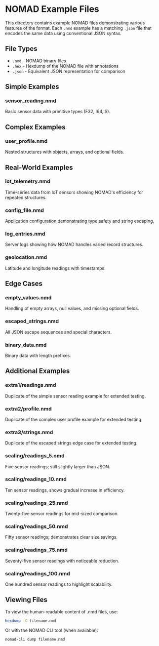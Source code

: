 # NOMAD Example Files

This directory contains example NOMAD files demonstrating various features of the format.  Each `.nmd` example has a matching `.json` file that encodes the same data using conventional JSON syntax.

## File Types

- `.nmd` - NOMAD binary files
- `.hex` - Hexdump of the NOMAD file with annotations
- `.json` - Equivalent JSON representation for comparison

## Simple Examples

### sensor_reading.nmd
Basic sensor data with primitive types (F32, I64, S).

## Complex Examples

### user_profile.nmd
Nested structures with objects, arrays, and optional fields.

## Real-World Examples

### iot_telemetry.nmd
Time-series data from IoT sensors showing NOMAD's efficiency for repeated structures.

### config_file.nmd
Application configuration demonstrating type safety and string escaping.

### log_entries.nmd
Server logs showing how NOMAD handles varied record structures.

### geolocation.nmd
Latitude and longitude readings with timestamps.

## Edge Cases

### empty_values.nmd
Handling of empty arrays, null values, and missing optional fields.

### escaped_strings.nmd
All JSON escape sequences and special characters.

### binary_data.nmd
Binary data with length prefixes.

## Additional Examples

### extra1/readings.nmd
Duplicate of the simple sensor reading example for extended testing.

### extra2/profile.nmd
Duplicate of the complex user profile example for extended testing.

### extra3/strings.nmd
Duplicate of the escaped strings edge case for extended testing.

### scaling/readings_5.nmd
Five sensor readings; still slightly larger than JSON.

### scaling/readings_10.nmd
Ten sensor readings, shows gradual increase in efficiency.

### scaling/readings_25.nmd
Twenty-five sensor readings for mid-sized comparison.

### scaling/readings_50.nmd
Fifty sensor readings; demonstrates clear size savings.

### scaling/readings_75.nmd
Seventy-five sensor readings with noticeable reduction.

### scaling/readings_100.nmd
One hundred sensor readings to highlight scalability.

## Viewing Files

To view the human-readable content of .nmd files, use:
```bash
hexdump -C filename.nmd
```

Or with the NOMAD CLI tool (when available):
```bash
nomad-cli dump filename.nmd
```
